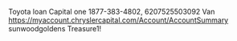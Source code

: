 Toyota loan Capital one 1877-383-4802, 6207525503092
Van https://myaccount.chryslercapital.com/Account/AccountSummary sunwoodgoldens Treasure1!

